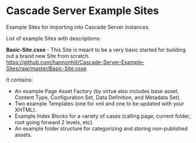 Cascade Server Example Sites
============================

Example Sites for importing into Cascade Server instances.

List of example Sites with descriptions:

**Basic-Site.csse** - This Site is meant to be a very basic started for building out a brand new Site from scratch.<br />
https://github.com/hannonhill/Cascade-Server-Example-Sites/raw/master/Basic-Site.csse

It contains:

* An example Page Asset Factory (by virtue also includes base asset, Content Type, Configuration Set, Data Definition, and Metadata Set).
* Two example Templates (one for xml and one to be updated with your XHTML).
* Example Index Blocks for a variety of cases (calling page, current folder, root going forward 2 levels, etc).
* An example folder structure for categorizing and storing non-published assets.
